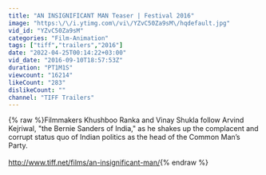 ```yaml
---
title: "AN INSIGNIFICANT MAN Teaser | Festival 2016"
image: "https:\/\/i.ytimg.com\/vi\/YZvC50Za9sM\/hqdefault.jpg"
vid_id: "YZvC50Za9sM"
categories: "Film-Animation"
tags: ["tiff","trailers","2016"]
date: "2022-04-25T00:14:22+03:00"
vid_date: "2016-09-10T18:57:53Z"
duration: "PT1M1S"
viewcount: "16214"
likeCount: "283"
dislikeCount: ""
channel: "TIFF Trailers"
---
```

{% raw %}Filmmakers Khushboo Ranka and Vinay Shukla follow Arvind Kejriwal, &quot;the Bernie Sanders of India,&quot; as he shakes up the complacent and corrupt status quo of Indian politics as the head of the Common Man’s Party.<br /><br /><a rel="nofollow" target="blank" href="http://www.tiff.net/films/an-insignificant-man/">http://www.tiff.net/films/an-insignificant-man/</a>{% endraw %}
